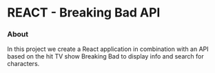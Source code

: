 # REACT - Breaking Bad API

### About

In this project we create a React application in combination with an API based on the hit TV show Breaking Bad to display info and search for characters.
